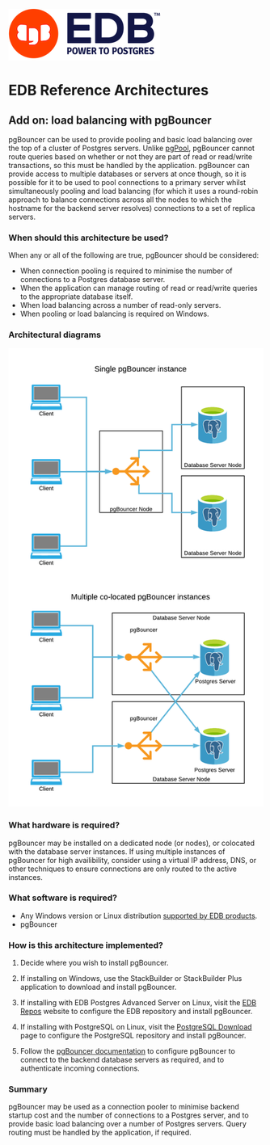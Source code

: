 ![EDB Logo](../images/logo.png "EDB Logo")

# EDB Reference Architectures

## Add on: load balancing with pgBouncer

pgBouncer can be used to provide pooling and basic load balancing over the top
of a cluster of Postgres servers. Unlike [pgPool](../pgpool/), pgBouncer cannot
route queries based on whether or not they are part of read or read/write
transactions, so this must be handled by the application. pgBouncer can provide
access to multiple databases or servers at once though, so it is possible for
it to be used to pool connections to a primary server whilst simultaneously
pooling and load balancing (for which it uses a round-robin approach to balance
connections across all the nodes to which the hostname for the backend server
resolves) connections to a set of replica servers.

### When should this architecture be used?

When any or all of the following are true, pgBouncer should be considered:

* When connection pooling is required to minimise the number of connections to
a Postgres database server.
* When the application can manage routing of read or read/write queries to 
the appropriate database itself.
* When load balancing across a number of read-only servers.
* When pooling or load balancing is required on Windows.

### Architectural diagrams

![Architecture Diagrams](images/architecture.png "Architecture Diagrams")

### What hardware is required?

pgBouncer may be installed on a dedicated node (or nodes), or colocated with the
database server instances. If using multiple instances of pgBouncer for high 
availibility, consider using a virtual IP address, DNS, or other techniques to
ensure connections are only routed to the active instances.

### What software is required?

* Any Windows version or Linux distribution 
[supported by EDB products](https://www.enterprisedb.com/product-compatibility).
* pgBouncer

### How is this architecture implemented?

1. Decide where you wish to install pgBouncer.

2. If installing on Windows, use the StackBuilder or StackBuilder Plus 
application to download and install pgBouncer.

3. If installing with EDB Postgres Advanced Server on Linux, visit the 
[EDB Repos](https://repos.enterprisedb.com/) website to configure the EDB 
repository and install pgBouncer.

4. If installing with PostgreSQL on Linux, visit the 
[PostgreSQL Download](https://www.postgresql.org/download/linux/) page 
to configure the PostgreSQL repository and install pgBouncer.

5. Follow the [pgBouncer documentation](https://www.pgbouncer.org/)
to configure pgBouncer to connect to the backend database servers as required,
and to authenticate incoming connections.

### Summary

pgBouncer may be used as a connection pooler to minimise backend startup cost
and the number of connections to a Postgres server, and to provide basic 
load balancing over a number of Postgres servers. Query routing must be 
handled by the application, if required.